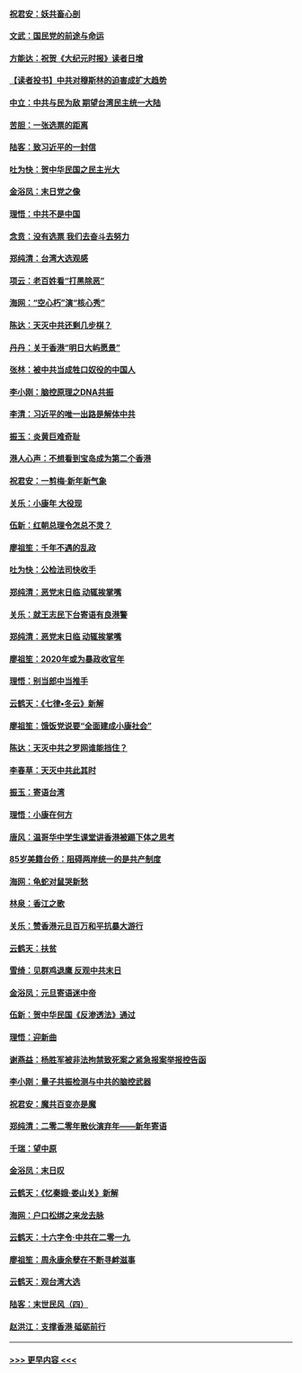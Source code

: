 #### [祝君安：妖共畜心剖](../pages/nsc993/n11794273.md?t=01160331) 
#### [文武：国民党的前途与命运](../pages/nsc993/n11794198.md?t=01160331) 
#### [方能达：祝贺《大纪元时报》读者日增](../pages/nsc993/n11793807.md?t=01160331) 
#### [【读者投书】中共对穆斯林的迫害成扩大趋势](../pages/nsc993/n11791371.md?t=01160331) 
#### [中立：中共与民为敌 期望台湾民主统一大陆](../pages/nsc993/n11790392.md?t=01160331) 
#### [苦胆：一张选票的距离](../pages/nsc993/n11788914.md?t=01160331) 
#### [陆客：致习近平的一封信](../pages/nsc993/n11788867.md?t=01160331) 
#### [吐为快：贺中华民国之民主光大](../pages/nsc993/n11788618.md?t=01160331) 
#### [金浴凤：末日党之像](../pages/nsc993/n11787475.md?t=01160331) 
#### [理悟：中共不是中国](../pages/nsc993/n11787463.md?t=01160331) 
#### [念贲：没有选票  我们去奋斗去努力](../pages/nsc993/n11787398.md?t=01160331) 
#### [郑纯清：台湾大选观感](../pages/nsc993/n11786210.md?t=01160331) 
#### [项云：老百姓看“打黑除恶”](../pages/nsc993/n11785398.md?t=01160331) 
#### [海网：“空心朽”演“核心秀”](../pages/nsc993/n11783874.md?t=01160331) 
#### [陈达：天灭中共还剩几步棋？](../pages/nsc993/n11783719.md?t=01160331) 
#### [丹丹：关于香港“明日大屿愿景”](../pages/nsc993/n11783273.md?t=01160331) 
#### [张林：被中共当成牲口奴役的中国人](../pages/nsc993/n11782397.md?t=01160331) 
#### [李小刚：脑控原理之DNA共振](../pages/nsc993/n11780962.md?t=01160331) 
#### [李清：习近平的唯一出路是解体中共](../pages/nsc993/n11780866.md?t=01160331) 
#### [振玉：炎黄巨难奇耻](../pages/nsc993/n11779632.md?t=01160331) 
#### [港人心声：不想看到宝岛成为第二个香港](../pages/nsc993/n11778817.md?t=01160331) 
#### [祝君安：一剪梅‧新年新气象](../pages/nsc993/n11776340.md?t=01160331) 
#### [关乐：小康年 大役现](../pages/nsc993/n11774213.md?t=01160331) 
#### [伍新：红朝总理令怎总不灵？](../pages/nsc993/n11770813.md?t=01160331) 
#### [廖祖笙：千年不遇的乱政](../pages/nsc993/n11770373.md?t=01160331) 
#### [吐为快：公检法司快收手](../pages/nsc993/n11770359.md?t=01160331) 
#### [郑纯清：恶党末日临 动辄挨掌嘴](../pages/nsc993/n11769912.md?t=01160331) 
#### [关乐：就王志民下台寄语有良港警](../pages/nsc993/n11769903.md?t=01160331) 
#### [郑纯清：恶党末日临 动辄挨掌嘴](../pages/nsc993/n11769356.md?t=01160331) 
#### [廖祖笙：2020年或为暴政收官年](../pages/nsc993/n11768216.md?t=01160331) 
#### [理悟：别当郎中当推手](../pages/nsc993/n11768243.md?t=01160331) 
#### [云鹤天：《七律▪冬云》新解](../pages/nsc993/n11768204.md?t=01160331) 
#### [廖祖笙：饿饭党说要“全面建成小康社会”](../pages/nsc993/n11767482.md?t=01160331) 
#### [陈达：天灭中共之罗网谁能挡住？](../pages/nsc993/n11767465.md?t=01160331) 
#### [李春草：天灭中共此其时](../pages/nsc993/n11767452.md?t=01160331) 
#### [振玉：寄语台湾](../pages/nsc993/n11767432.md?t=01160331) 
#### [理悟：小康在何方](../pages/nsc993/n11767394.md?t=01160331) 
#### [唐风：温哥华中学生课堂讲香港被踢下体之思考](../pages/nsc993/n11766848.md?t=01160331) 
#### [85岁美籍台侨：阻碍两岸统一的是共产制度](../pages/nsc993/n11765043.md?t=01160331) 
#### [海网：龟蛇对鼠哭新愁](../pages/nsc993/n11764895.md?t=01160331) 
#### [林泉：香江之歌](../pages/nsc993/n11764415.md?t=01160331) 
#### [关乐：赞香港元旦百万和平抗暴大游行](../pages/nsc993/n11764382.md?t=01160331) 
#### [云鹤天：扶贫](../pages/nsc993/n11764245.md?t=01160331) 
#### [雪绮：见群鸡退鹰  反观中共末日](../pages/nsc993/n11762112.md?t=01160331) 
#### [金浴凤：元旦寄语迷中帝](../pages/nsc993/n11761788.md?t=01160331) 
#### [伍新：贺中华民国《反渗透法》通过](../pages/nsc993/n11761994.md?t=01160331) 
#### [理悟：迎新曲](../pages/nsc993/n11761152.md?t=01160331) 
#### [谢燕益：杨胜军被非法拘禁致死案之紧急报案举报控告函](../pages/nsc993/n11756134.md?t=01160331) 
#### [李小刚：量子共振检测与中共的脑控武器](../pages/nsc993/n11754518.md?t=01160331) 
#### [祝君安：魔共百变亦是魔](../pages/nsc993/n11754469.md?t=01160331) 
#### [郑纯清：二零二零年散伙演弃年——新年寄语](../pages/nsc993/n11754195.md?t=01160331) 
#### [千瑞：望中原](../pages/nsc993/n11754159.md?t=01160331) 
#### [金浴凤：末日叹](../pages/nsc993/n11752359.md?t=01160331) 
#### [云鹤天：《忆秦娥‧娄山关》新解](../pages/nsc993/n11752348.md?t=01160331) 
#### [海网：户口松绑之来龙去脉](../pages/nsc993/n11752328.md?t=01160331) 
#### [云鹤天：十六字令‧中共在二零一九](../pages/nsc993/n11752305.md?t=01160331) 
#### [廖祖笙：周永康余孽在不断寻衅滋事](../pages/nsc993/n11751013.md?t=01160331) 
#### [云鹤天：观台湾大选](../pages/nsc993/n11751007.md?t=01160331) 
#### [陆客：末世民风（四）](../pages/nsc993/n11749203.md?t=01160331) 
#### [赵洪江：支撑香港 砥砺前行](../pages/nsc993/n11748482.md?t=01160331) 

----
#### [ >>> 更早内容 <<< ](../indexes/nsc993-earlier.md)
